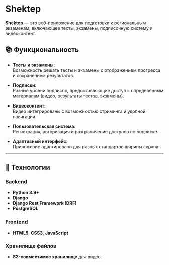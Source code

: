 # Shektep

**Shektep** — это веб-приложение для подготовки к региональным экзаменам, включающее тесты, экзамены, подписочную систему и видеоконтент.

## 📚 Функциональность

- **Тесты и экзамены**:  
  Возможность решать тесты и экзамены с отображением прогресса и сохранением результатов.  

- **Подписки**:  
  Разные уровни подписок, предоставляющие доступ к определённым материалам (видео, результаты тестов, экзамены).  

- **Видеоконтент**:  
  Видео интегрированы с возможностью стриминга и удобной навигации.  

- **Пользовательская система**:  
  Регистрация, авторизация и разграничение доступов по подписке.  

- **Адаптивный интерфейс**:  
  Приложение адаптировано для разных стандартов ширины экрана.  

---

## 🚀 Технологии

### Backend
- **Python 3.9+**  
- **Django**  
- **Django Rest Framework (DRF)**  
- **PostgreSQL**  

### Frontend
- **HTML5**, **CSS3**, **JavaScript**  

### Хранилище файлов
- **S3-совместимое хранилище** для видео.  

